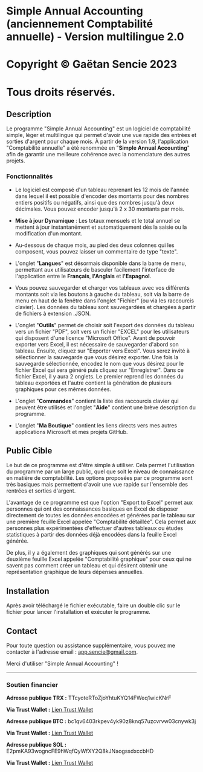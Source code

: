 # Simple Annual Accounting (anciennement Comptabilité annuelle) - Version multilingue 2.0

# Copyright © Gaëtan Sencie 2023
# Tous droits réservés.

## Description

Le programme "Simple Annual Accounting" est un logiciel de comptabilité simple, léger et multilingue qui permet d'avoir une vue rapide des entrées et sorties d'argent pour chaque mois.
À partir de la version 1.9, l'application "Comptabilité annuelle" a été renommée en "**Simple Annual Accounting**" afin de garantir une meilleure cohérence avec la nomenclature des autres projets.

### Fonctionnalités

* Le logiciel est composé d'un tableau reprenant les 12 mois de l'année dans lequel il est possible d'encoder des montants pour des nombres entiers positifs ou négatifs, ainsi que des nombres jusqu'à deux décimales. Vous pouvez encoder jusqu'à 2 x 30 montants par mois.
  
* **Mise à jour Dynamique** : Les totaux mensuels et le total annuel se mettent à jour instantanément et automatiquement dès la saisie ou la modification d'un montant.
  
* Au-dessous de chaque mois, au pied des deux colonnes qui les composent, vous pouvez laisser un commentaire de type "texte".
  
* L'onglet "**Langues**" est désormais disponible dans la barre de menu, permettant aux utilisateurs de basculer facilement l'interface de l'application entre le **Français**, **l'Anglais** et **l'Espagnol**.
  
* Vous pouvez sauvegarder et charger vos tableaux avec vos différents montants soit via les boutons à gauche du tableau, soit via la barre de menu en haut de la fenêtre dans l'onglet "Fichier" (ou via les raccourcis clavier). Les données du tableau sont sauvegardées et chargées à partir de fichiers à extension .JSON.
  
* L'onglet "**Outils**" permet de choisir soit l'export des données du tableau vers un fichier "PDF", soit vers un fichier "EXCEL" pour les utilisateurs qui disposent d'une licence "Microsoft Office". Avant de pouvoir exporter vers Excel, il est nécessaire de sauvegarder d'abord son tableau. Ensuite, cliquez sur "Exporter vers Excel". Vous serez invité à sélectionner la sauvegarde que vous désirez exporter. Une fois la sauvegarde sélectionnée, encodez le nom que vous désirez pour le fichier Excel qui sera généré puis cliquez sur "Enregistrer". Dans ce fichier Excel, il y aura 2 onglets. Le premier reprend les données du tableau exportées et l'autre contient la génération de plusieurs graphiques pour ces mêmes données.
  
* L'onglet "**Commandes**" contient la liste des raccourcis clavier qui peuvent être utilisés et l'onglet "**Aide**" contient une brève description du programme.
  
* L'onglet "**Ma Boutique**" contient les liens directs vers mes autres applications Microsoft et mes projets GitHub.


## Public Cible

Le but de ce programme est d'être simple à utiliser. Cela permet l'utilisation du programme par un large public, quel que soit le niveau de connaissance en matière de comptabilité. Les options proposées par ce programme sont très basiques mais permettent d'avoir une vue rapide sur l'ensemble des rentrées et sorties d'argent.

L'avantage de ce programme est que l'option "Export to Excel" permet aux personnes qui ont des connaissances basiques en Excel de disposer directement de toutes les données encodées et générées par le tableau sur une première feuille Excel appelée "Comptabilité détaillée". Cela permet aux personnes plus expérimentées d'effectuer d'autres tableaux ou études statistiques à partir des données déjà encodées dans la feuille Excel générée.

De plus, il y a également des graphiques qui sont générés sur une deuxième feuille Excel appelée "Comptabilité graphique" pour ceux qui ne savent pas comment créer un tableau et qui désirent obtenir une représentation graphique de leurs dépenses annuelles.

## Installation

Après avoir téléchargé le fichier exécutable, faire un double clic sur le fichier pour lancer l'installation et exécuter le programme. 


## Contact

Pour toute question ou assistance supplémentaire, vous pouvez me contacter à l'adresse email : app.sencie@gmail.com.

Merci d'utiliser "Simple Annual Accounting" !

---

### Soutien financier

**Adresse publique TRX :** TTcyoteRToZjoYhtuKYQ14FWeq1wicKNrF

**Via Trust Wallet :** [Lien Trust Wallet](https://link.trustwallet.com/send?coin=195&address=TTcyoteRToZjoYhtuKYQ14FWeq1wicKNrF)

**Adresse publique BTC :** bc1qv6403rkpev4yk90z8knq57uzcvrvw03cnywk3j

**Via Trust Wallet :** [Lien Trust Wallet](https://link.trustwallet.com/send?coin=0&address=bc1qv6403rkpev4yk90z8knq57uzcvrvw03cnywk3j)

**Adresse publique SOL :** E2pmKA93wogncFE9hWqfQyWfXY2Q8kJNaogssdxccbHD

**Via Trust Wallet :** [Lien Trust Wallet](https://link.trustwallet.com/send?coin=501&address=E2pmKA93wogncFE9hWqfQyWfXY2Q8kJNaogssdxccbHD)


